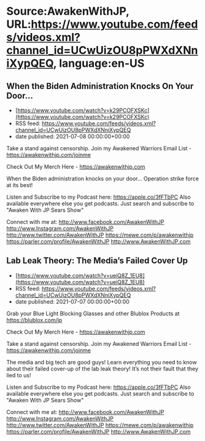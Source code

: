 # Source:AwakenWithJP, URL:https://www.youtube.com/feeds/videos.xml?channel_id=UCwUizOU8pPWXdXNniXypQEQ, language:en-US

## When the Biden Administration Knocks On Your Door…
 - [https://www.youtube.com/watch?v=k29PCOFXSKc](https://www.youtube.com/watch?v=k29PCOFXSKc)
 - RSS feed: https://www.youtube.com/feeds/videos.xml?channel_id=UCwUizOU8pPWXdXNniXypQEQ
 - date published: 2021-07-08 00:00:00+00:00

Take a stand against censorship. Join my Awakened Warriors Email List - https://awakenwithjp.com/joinme

Check Out My Merch Here - https://awakenwithjp.com

When the Biden administration knocks on your door... Operation strike force at its best!

Listen and Subscribe to my Podcast here: 
https://apple.co/3fFTbPC
Also available everywhere else you get podcasts. Just search and subscribe to "Awaken With JP Sears Show"

Connect with me at: 
http://www.facebook.com/AwakenWithJP
http://www.Instagram.com/AwakenWithJP
http://www.twitter.com/AwakenWithJP
https://mewe.com/p/awakenwithjp
https://parler.com/profile/AwakenWithJP
http://www.AwakenWithJP.com

## Lab Leak Theory: The Media’s Failed Cover Up
 - [https://www.youtube.com/watch?v=ueiQ8Z_1EU8](https://www.youtube.com/watch?v=ueiQ8Z_1EU8)
 - RSS feed: https://www.youtube.com/feeds/videos.xml?channel_id=UCwUizOU8pPWXdXNniXypQEQ
 - date published: 2021-07-07 00:00:00+00:00

Grab your Blue Light Blocking Glasses and other Blublox Products at https://blublox.com/jp

Check Out My Merch Here - https://awakenwithjp.com

Take a stand against censorship. Join my Awakened Warriors Email List - https://awakenwithjp.com/joinme

The media and big tech are good guys! Learn everything you need to know about their failed cover-up of the lab leak theory! It’s not their fault that they lied to us!

Listen and Subscribe to my Podcast here: 
https://apple.co/3fFTbPC
Also available everywhere else you get podcasts. Just search and subscribe to "Awaken With JP Sears Show"

Connect with me at: 
http://www.facebook.com/AwakenWithJP
http://www.Instagram.com/AwakenWithJP
http://www.twitter.com/AwakenWithJP
https://mewe.com/p/awakenwithjp
https://parler.com/profile/AwakenWithJP
http://www.AwakenWithJP.com

